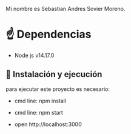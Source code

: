 Mi nombre es Sebastian Andres Sovier Moreno.

# ☝️ Dependencias

* Node js v14.17.0

## 🚀 Instalación y ejecución

para ejecutar este proyecto es necesario:

* cmd line: npm install

* cmd line: npm start

* open http://localhost:3000
